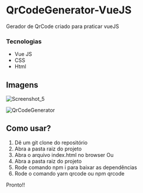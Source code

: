 # QrCodeGenerator-VueJS
Gerador de QrCode criado para praticar vueJS

### Tecnologias
- Vue JS
- CSS
- Html

## Imagens

![Screenshot_5](https://user-images.githubusercontent.com/56945282/84571778-7ac5d180-ad8d-11ea-92d2-07c018cde335.png)

![QrCodeGenerator](https://user-images.githubusercontent.com/56945282/84571789-8913ed80-ad8d-11ea-8a06-94680d321044.gif)

## Como usar? 
1. Dê um git clone do repositório
2. Abra a pasta raiz do projeto
3. Abra o arquivo index.html no browser
Ou
4. Abra a pasta raiz do projeto 
5. Rode comando npm i para baixar as dependências
6. Rode o comando yarn qrcode ou npm qrcode

Pronto!!
